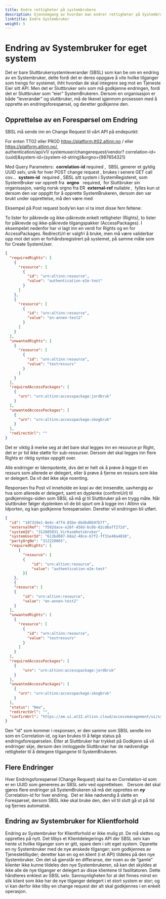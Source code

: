 ```yaml
---
title: Endre rettigheter på systembrukere
description: Gjennomgang av hvordan man endrer rettigheter på Systembruker for eget system og for klientforhold
linktitle: Endre Systembruker
weight: 5
---
```


# Endring av Systembruker for eget system  

Det er bare Sluttbrukersystemleverandør (SBSL) som kan be om en endring av en Systembruker, dette fordi det er deres oppgave å vite hvilke tilganger som trengs for systemet, ihht hvordan de skal integrere seg mot en Tjeneste Eier sitt API. Men det er Sluttbruker selv som må godkjenne endringen, fordi det er Sluttbruker som “eier” SystemBrukeren. Dersom en organisasjon er både “leverandør” og sluttbruker, må de likevel igjennom prosessen med å opprette en endringsforespørsel, og deretter godkjenne den.

## Opprettelse av en Forespørsel om Endring 

SBSL må sende inn en Change Request til vårt API på endepunkt:

For enten TT02 eller PROD https://platform.tt02.altinn.no / eller https://platform.altinn.no/ 
authentication/api/v1/ systemuser/changerequest/vendor? correlation-id={uuid}&system-id={system-id-string}&orgno={987654321}

Med Query Parameters: 
**correlation-id** required ,  SBSL generer et gyldig UUID selv, unik for hver POST change request , brukes i senere GET call osv... 
**system-id**  required , SBSL sitt system i SystemRegisteret, som SystemBruker var opprett fra 
**orgno**   required,  for Sluttbruker sin organisasjon, vanlig norsk orgno fra ER 
**external-ref** nullable ,  fylles kun ut dersom den var oppgitt for å opprette SystemBrukeren, dersom den var brukt under opprettelse, må den være med

Eksempel på Post request body’en kan vi ta imot disse fem feltene:

To lister for påkrevde og ikke-påkrevde enkelt rettigheter (Rights), to lister for påkrevde og ikke-påkrevde tilgangspakker (AccessPackages). I eksempelet nedenfor har vi lagt inn en verdi for Rights og en for AccessPackages. RedirectUrl er valgfri å bruke, men må være validerbar opp mot det som er forhåndsregistrert på systemet, på samme måte som for Create SystemUser.

```json
{
  "requiredRights": [
    {
      "resource": [
        {
          "id": "urn:altinn:resource",
          "value": "authentication-e2e-test"
        }
      ]
    },
    {
      "resource": [
        {
          "id": "urn:altinn:resource",
          "value": "en-annen-test2"
        }
      ]
    }
  ],
  "unwantedRights": [
    {
      "resource": [
        {
          "id": "urn:altinn:resource",
          "value": "testressurs"
        }
      ]
    }
  ],
  "requiredAccessPackages": [
    {
      "urn": "urn:altinn:accesspackage:jordbruk"
    }
  ],
  "unwantedAccessPackages": [
    {
      "urn": "urn:altinn:accesspackage:skogbruk"
    }
  ],
  "redirectUrl": ""
}
```

Det er viktig å merke seg at det bare skal legges inn en resource pr Right, det er pr tid ikke støtte for sub-ressurser. Dersom det skal legges inn flere Rights er riktig syntax oppgitt over.

Alle endringer er Idempotente, dvs det er helt ok å prøve å legge til en ressurs som allerede er delegert, eller å prøve å fjerne en ressurs som ikke er delegert. Da vil det ikke skje noenting.

Responsen fra Post vil inneholde en kopi av det innsendte, uavhengig av hva som allerede er delegert, samt en dyplenke (confirmUrl) til godkjennings-siden som SBSL så må gi til Sluttbruker på en trygg måte. Når sluttbruker følger dyplenken vil de bli spurt om å logge inn i Altinn via Idporten, og kan godkjenne forespørselen. Deretter vil endringen bli utført.

```json
{
  "id": "107319e1-8e4c-47f4-85be-6bdbd8b97b7f",
  "externalRef": "f592dace-e26f-456d-bc8b-02cd6aff272d",
  "systemId": "312605031_Virksomhetsbruker",
  "systemUserId": "613bd887-b8a2-40ce-b7f2-ff31e40a4010",
  "partyOrgNo": "312220865",
  "requiredRights": [
	  {
		"resource": [
		{
			"id": "urn:altinn:resource",
			"value": "authentication-e2e-test"
		}]
	},
	{
	"resource": [
	{
		"id": "urn:altinn:resource",
		"value": "en-annen-test2"
	}
  ],
  "unwantedRights": [
    {
      "resource": [
        {
          "id": "urn:altinn:resource",
          "value": "testressurs"
        }
      ]
    }
  ],
  "requiredAccessPackages": [
	{
		"urn": "urn:altinn:accesspackage:jordbruk"
	}
  ],
  "unwantedAccessPackages": [
    {
      "urn": "urn:altinn:accesspackage:skogbruk"
    }
  ],
  "status": "New",
  "redirectUrl": "",
  "confirmUrl": "https://am.ui.at22.altinn.cloud/accessmanagement/ui/systemuser/changerequest?id=107319e1-8e4c-47f4-85be-6bdbd8b97b7f&DONTCHOOSEREPORTEE=true"
}
```

Den "id" som kommer i responsen, er den samme som SBSL sendte inn som en Correlation-id, og kan brukes til å følge status på endringsforespørselen. Etter at Sluttbruker har trykket på Godkjenn så vil endringer skje, dersom den innloggede Sluttbruker har de nødvendige rettigheter til å delegere tilgangene til SystemBrukeren.

## Flere Endringer 

Hver Endringsforespørsel (Change Request) skal ha en Correlation-id som er en UUID som genereres av SBSL selv ved opprettelsen.  
Dersom det skal gjøres flere endringer på SystemBrukeren så må det opprettes en **_ny_** Correlation-id for hver endring. 
Det er ikke nødvendig å slette en Forespørsel, dersom SBSL ikke skal bruke den, den vil til slutt gå ut på tid og fjernes automatisk.

## Endring av Systembruker for Klientforhold 

Endring av Systembruker for Klientforhold er ikke mulig pt. De må slettes og opprettes på nytt. Det tilbys et Klientdelegerings API der SBSL selv kan hente ut hvilke tilganger som er gitt, spare dem i sitt eget system. Opprette en ny Systembruker med de nye ønskede tilganger; som godkjennes av Tjenestetilbyder; deretter kan en og en klient (i et API) tildeles på den nye Systembruker. Om det så gjenstår en differanse, der noen av de “gamle” klienter ikke kunne tildeles den nye Systembrukeren, så kan det skyldes at ikke alle de nye tilganger er delegert av disse klientene til fasilitatoren. Dette håndteres enklest av SBSL selv. Sannsynligheten for at det finnes minst en slik klient som ikke har de nye tilganger delegert i et stort system er stor; og vi kan derfor ikke tilby en change request der alt skal godkjennes i en enkelt operasjon.
